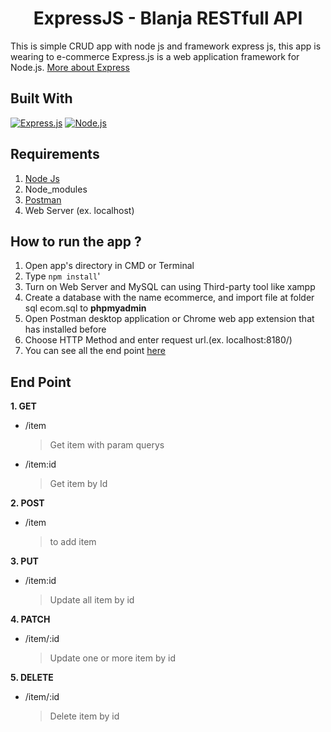 <h1 align="center">ExpressJS - Blanja RESTfull API</h1>


This is simple CRUD app with node js and framework express js, this app is wearing to e-commerce
Express.js is a web application framework for Node.js. [More about Express](https://en.wikipedia.org/wiki/Express.js)

## Built With
[![Express.js](https://img.shields.io/badge/Express.js-4.x-orange.svg?style=rounded-square)](https://expressjs.com/en/starter/installing.html)
[![Node.js](https://img.shields.io/badge/Node.js-v.10.16-green.svg?style=rounded-square)](https://nodejs.org/)

## Requirements
1. <a href="https://nodejs.org/en/download/">Node Js</a>
2. Node_modules
3. <a href="https://www.getpostman.com/">Postman</a>
4. Web Server (ex. localhost)

## How to run the app ?
1. Open app's directory in CMD or Terminal
2. Type `npm install`'
3. Turn on Web Server and MySQL can using Third-party tool like xampp
4. Create a database with the name ecommerce, and import file at folder sql ecom.sql to **phpmyadmin**
5. Open Postman desktop application or Chrome web app extension that has installed before
6. Choose HTTP Method and enter request url.(ex. localhost:8180/)
7. You can see all the end point [here](#end-point)


## End Point
**1. GET**
* /item
    > Get item with param querys
* /item:id
    > Get item by Id

**2. POST**
* /item 
    > to add item

**3. PUT**
* /item:id 
    > Update all item by id

**4. PATCH**
* /item/:id 
    > Update one or more item by id

**5. DELETE**
* /item/:id 
    > Delete item by id
